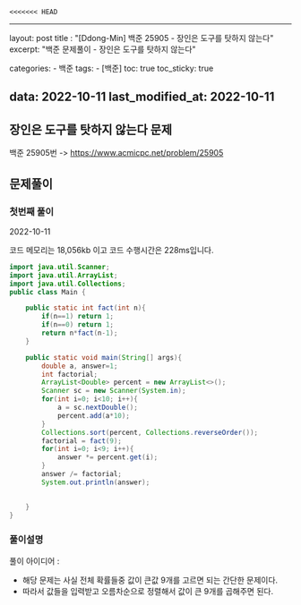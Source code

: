     <<<<<<< HEAD
---
layout: post
title : "[Ddong-Min] 백준 25905 - 장인은 도구를 탓하지 않는다"
excerpt: "백준 문제풀이 - 장인은 도구를 탓하지 않는다"

categories:
    - 백준
tags:
    - [백준]
toc: true
toc_sticky: true

data: 2022-10-11
last_modified_at: 2022-10-11
---

## 장인은 도구를 탓하지 않는다 문제
백준 25905번 -> <https://www.acmicpc.net/problem/25905>

## 문제풀이
### 첫번째 풀이
2022-10-11

코드 메모리는 18,056kb 이고 코드 수행시간은 228ms입니다.

```java
import java.util.Scanner;
import java.util.ArrayList;
import java.util.Collections;
public class Main {

    public static int fact(int n){
        if(n==1) return 1;
        if(n==0) return 1;
        return n*fact(n-1);
    }

    public static void main(String[] args){
        double a, answer=1;
        int factorial;
        ArrayList<Double> percent = new ArrayList<>();
        Scanner sc = new Scanner(System.in);
        for(int i=0; i<10; i++){
            a = sc.nextDouble();
            percent.add(a*10);
        }
        Collections.sort(percent, Collections.reverseOrder());
        factorial = fact(9);
        for(int i=0; i<9; i++){
            answer *= percent.get(i);
        }
        answer /= factorial;
        System.out.println(answer);
        

    }
}
```

### 풀이설명

풀이 아이디어 :
 - 해당 문제는 사실 전체 확률들중 값이 큰값 9개를 고르면 되는 간단한 문제이다.
 - 따라서 값들을 입력받고 오름차순으로 정렬해서 값이 큰 9개를 곱해주면 된다.